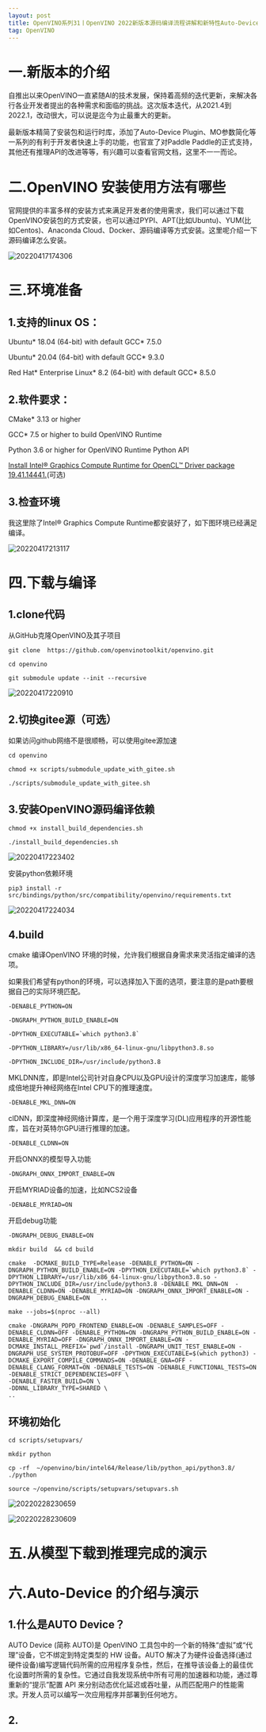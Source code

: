 ```yaml
---
layout: post
title: OpenVINO系列31丨OpenVINO 2022新版本源码编译流程讲解和新特性Auto-Device演示
tag: OpenVINO
---
```


# 一.新版本的介绍

自推出以来OpenVINO一直紧随AI的技术发展，保持着高频的迭代更新，来解决各行各业开发者提出的各种需求和面临的挑战。这次版本迭代，从2021.4到2022.1，改动很大，可以说是迄今为止最重大的更新。

最新版本精简了安装包和运行时库，添加了Auto-Device Plugin、MO参数简化等一系列的有利于开发者快速上手的功能，也官宣了对Paddle Paddle的正式支持，其他还有推理API的改进等等，有兴趣可以查看官网文档，这里不一一而论。

# 二.OpenVINO 安装使用方法有哪些

官网提供的丰富多样的安装方式来满足开发者的使用需求，我们可以通过下载OpenVINO安装包的方式安装，也可以通过PYPI、APT(比如Ubuntu)、YUM(比如Centos)、Anaconda Cloud、Docker、源码编译等方式安装。这里呢介绍一下源码编译怎么安装。

![20220417174306](https://cdn.jsdelivr.net/gh/luckykang/picture_bed/blogs_images/20220417174306.png)

# 三.环境准备

## 1.支持的linux OS：

Ubuntu* 18.04 (64-bit) with default GCC* 7.5.0

Ubuntu* 20.04 (64-bit) with default GCC* 9.3.0

Red Hat* Enterprise Linux* 8.2 (64-bit) with default GCC* 8.5.0

## 2.软件要求：

CMake* 3.13 or higher

GCC* 7.5 or higher to build OpenVINO Runtime

Python 3.6 or higher for OpenVINO Runtime Python API

[Install Intel® Graphics Compute Runtime for OpenCL™ Driver package 19.41.14441.](https://github.com/intel/compute-runtime/releases/tag/19.41.14441)(可选)

## 3.检查环境

我这里除了Intel® Graphics Compute Runtime都安装好了，如下图环境已经满足编译。

![20220417213117](https://cdn.jsdelivr.net/gh/luckykang/picture_bed/blogs_images/20220417213117.png)

# 四.下载与编译

## 1.clone代码

从GitHub克隆OpenVINO及其子项目

```
git clone  https://github.com/openvinotoolkit/openvino.git

cd openvino

git submodule update --init --recursive
```

![20220417220910](https://cdn.jsdelivr.net/gh/luckykang/picture_bed/blogs_images/20220417220910.png)

## 2.切换gitee源（可选）

如果访问github网络不是很顺畅，可以使用gitee源加速

```
cd openvino

chmod +x scripts/submodule_update_with_gitee.sh

./scripts/submodule_update_with_gitee.sh
```

## 3.安装OpenVINO源码编译依赖

```
chmod +x install_build_dependencies.sh

./install_build_dependencies.sh
```

![20220417223402](https://cdn.jsdelivr.net/gh/luckykang/picture_bed/blogs_images/20220417223402.png)

安装python依赖环境

```
pip3 install -r src/bindings/python/src/compatibility/openvino/requirements.txt
```

![20220417224034](https://cdn.jsdelivr.net/gh/luckykang/picture_bed/blogs_images/20220417224034.png)

## 4.build

cmake 编译OpenVINO 环境的时候，允许我们根据自身需求来灵活指定编译的选项。

如果我们希望有python的环境，可以选择加入下面的选项，要注意的是path要根据自己的实际环境匹配。

```
-DENABLE_PYTHON=ON 

-DNGRAPH_PYTHON_BUILD_ENABLE=ON 

-DPYTHON_EXECUTABLE=`which python3.8` 

-DPYTHON_LIBRARY=/usr/lib/x86_64-linux-gnu/libpython3.8.so 

-DPYTHON_INCLUDE_DIR=/usr/include/python3.8
```

MKLDNN库，即是Intel公司针对自身CPU以及GPU设计的深度学习加速库，能够成倍地提升神经网络在Intel CPU下的推理速度。

```
-DENABLE_MKL_DNN=ON
```
clDNN，即深度神经网络计算库，是一个用于深度学习(DL)应用程序的开源性能库，旨在对英特尔GPU进行推理的加速。
```
-DENABLE_CLDNN=ON
```

开启ONNX的模型导入功能

```
-DNGRAPH_ONNX_IMPORT_ENABLE=ON

```
开启MYRIAD设备的加速，比如NCS2设备

```
-DENABLE_MYRIAD=ON
```
开启debug功能
```
-DNGRAPH_DEBUG_ENABLE=ON
```


```
mkdir build  && cd build

cmake  -DCMAKE_BUILD_TYPE=Release -DENABLE_PYTHON=ON -DNGRAPH_PYTHON_BUILD_ENABLE=ON -DPYTHON_EXECUTABLE=`which python3.8` -DPYTHON_LIBRARY=/usr/lib/x86_64-linux-gnu/libpython3.8.so -DPYTHON_INCLUDE_DIR=/usr/include/python3.8 -DENABLE_MKL_DNN=ON  -DENABLE_CLDNN=ON -DENABLE_MYRIAD=ON -DNGRAPH_ONNX_IMPORT_ENABLE=ON -DNGRAPH_DEBUG_ENABLE=ON   ..

make --jobs=$(nproc --all)
```




```
cmake -DNGRAPH_PDPD_FRONTEND_ENABLE=ON -DENABLE_SAMPLES=OFF -DENABLE_CLDNN=OFF -DENABLE_PYTHON=ON -DNGRAPH_PYTHON_BUILD_ENABLE=ON -DENABLE_MYRIAD=OFF -DNGRAPH_ONNX_IMPORT_ENABLE=ON -DCMAKE_INSTALL_PREFIX=`pwd`/install -DNGRAPH_UNIT_TEST_ENABLE=ON -DNGRAPH_USE_SYSTEM_PROTOBUF=OFF -DPYTHON_EXECUTABLE=$(which python3) -DCMAKE_EXPORT_COMPILE_COMMANDS=ON -DENABLE_GNA=OFF -DENABLE_CLANG_FORMAT=ON -DENABLE_TESTS=ON -DENABLE_FUNCTIONAL_TESTS=ON -DENABLE_STRICT_DEPENDENCIES=OFF \
-DENABLE_FASTER_BUILD=ON \
-DDNNL_LIBRARY_TYPE=SHARED \
..
```
## 环境初始化

```
cd scripts/setupvars/

mkdir python

cp -rf  ~/openvino/bin/intel64/Release/lib/python_api/python3.8/    ./python

source ~/openvino/scripts/setupvars/setupvars.sh
```

![20220228230659](https://cdn.jsdelivr.net/gh/luckykang/picture_bed/blogs_images/20220228230659.png)

![20220228230609](https://cdn.jsdelivr.net/gh/luckykang/picture_bed/blogs_images/20220228230609.png)


# 五.从模型下载到推理完成的演示






# 六.Auto-Device 的介绍与演示

## 1.什么是AUTO Device？

AUTO Device (简称 AUTO)是 OpenVINO 工具包中的一个新的特殊“虚拟”或“代理”设备，它不绑定到特定类型的 HW 设备。AUTO 解决了为硬件设备选择(通过硬件设备)编写逻辑代码所需的应用程序复杂性，然后，在推导该设备上的最佳优化设置时所需的复杂性。它通过自我发现系统中所有可用的加速器和功能，通过尊重新的“提示”配置 API 来分别动态优化延迟或吞吐量，从而匹配用户的性能需求。开发人员可以编写一次应用程序并部署到任何地方。
## 2.